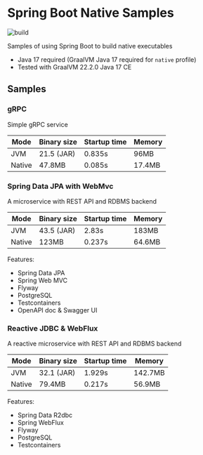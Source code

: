 # Spring Boot Native Samples

![build](https://github.com/alexcheng1982/spring-boot-native-samples/actions/workflows/build.yml/badge.svg)

Samples of using Spring Boot to build native executables

* Java 17 required (GraalVM Java 17 required for `native` profile)
* Tested with GraalVM 22.2.0 Java 17 CE

## Samples


### gRPC

Simple gRPC service

| Mode | Binary size | Startup time | Memory |
|--------|-------|-------|--|
| JVM | 21.5 (JAR) | 0.835s | 96MB |
| Native | 47.8MB | 0.085s | 17.4MB |

### Spring Data JPA with WebMvc

A microservice with REST API and RDBMS backend

| Mode | Binary size | Startup time | Memory |
|--------|-------|-------|--|
| JVM | 43.5 (JAR) | 2.83s | 183MB |
| Native | 123MB | 0.237s | 64.6MB |

Features:

* Spring Data JPA
* Spring Web MVC
* Flyway
* PostgreSQL
* Testcontainers
* OpenAPI doc & Swagger UI

### Reactive JDBC & WebFlux

A reactive microservice with REST API and RDBMS backend

| Mode | Binary size | Startup time | Memory |
|--------|-------|-------|--|
| JVM | 32.1 (JAR) | 1.929s | 142.7MB |
| Native | 79.4MB | 0.217s | 56.9MB |

Features:

* Spring Data R2dbc
* Spring WebFlux
* Flyway
* PostgreSQL
* Testcontainers
